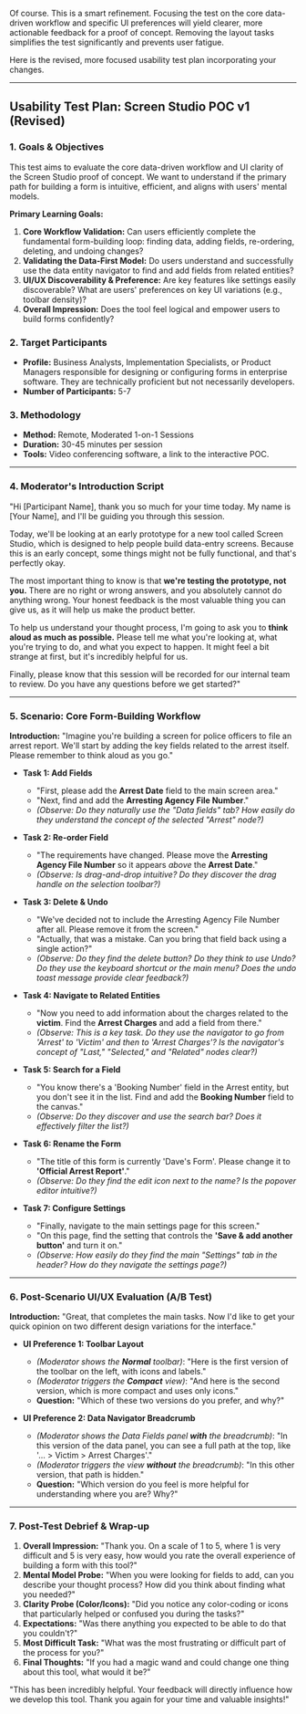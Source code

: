 Of course. This is a smart refinement. Focusing the test on the core data-driven workflow and specific UI preferences will yield clearer, more actionable feedback for a proof of concept. Removing the layout tasks simplifies the test significantly and prevents user fatigue.

Here is the revised, more focused usability test plan incorporating your changes.

---

## **Usability Test Plan: Screen Studio POC v1 (Revised)**

### 1. Goals & Objectives

This test aims to evaluate the core data-driven workflow and UI clarity of the Screen Studio proof of concept. We want to understand if the primary path for building a form is intuitive, efficient, and aligns with users' mental models.

**Primary Learning Goals:**

1.  **Core Workflow Validation:** Can users efficiently complete the fundamental form-building loop: finding data, adding fields, re-ordering, deleting, and undoing changes?
2.  **Validating the Data-First Model:** Do users understand and successfully use the data entity navigator to find and add fields from related entities?
3.  **UI/UX Discoverability & Preference:** Are key features like settings easily discoverable? What are users' preferences on key UI variations (e.g., toolbar density)?
4.  **Overall Impression:** Does the tool feel logical and empower users to build forms confidently?

### 2. Target Participants

*   **Profile:** Business Analysts, Implementation Specialists, or Product Managers responsible for designing or configuring forms in enterprise software. They are technically proficient but not necessarily developers.
*   **Number of Participants:** 5-7

### 3. Methodology

*   **Method:** Remote, Moderated 1-on-1 Sessions
*   **Duration:** 30-45 minutes per session
*   **Tools:** Video conferencing software, a link to the interactive POC.

---

### 4. Moderator's Introduction Script

"Hi [Participant Name], thank you so much for your time today. My name is [Your Name], and I'll be guiding you through this session.

Today, we'll be looking at an early prototype for a new tool called Screen Studio, which is designed to help people build data-entry screens. Because this is an early concept, some things might not be fully functional, and that's perfectly okay.

The most important thing to know is that **we're testing the prototype, not you.** There are no right or wrong answers, and you absolutely cannot do anything wrong. Your honest feedback is the most valuable thing you can give us, as it will help us make the product better.

To help us understand your thought process, I'm going to ask you to **think aloud as much as possible.** Please tell me what you're looking at, what you're trying to do, and what you expect to happen. It might feel a bit strange at first, but it's incredibly helpful for us.

Finally, please know that this session will be recorded for our internal team to review. Do you have any questions before we get started?"

---

### 5. Scenario: Core Form-Building Workflow

**Introduction:** "Imagine you're building a screen for police officers to file an arrest report. We'll start by adding the key fields related to the arrest itself. Please remember to think aloud as you go."

*   **Task 1: Add Fields**
    *   "First, please add the **Arrest Date** field to the main screen area."
    *   "Next, find and add the **Arresting Agency File Number**."
    *   *(Observe: Do they naturally use the "Data fields" tab? How easily do they understand the concept of the selected "Arrest" node?)*

*   **Task 2: Re-order Field**
    *   "The requirements have changed. Please move the **Arresting Agency File Number** so it appears *above* the **Arrest Date**."
    *   *(Observe: Is drag-and-drop intuitive? Do they discover the drag handle on the selection toolbar?)*

*   **Task 3: Delete & Undo**
    *   "We've decided not to include the Arresting Agency File Number after all. Please remove it from the screen."
    *   "Actually, that was a mistake. Can you bring that field back using a single action?"
    *   *(Observe: Do they find the delete button? Do they think to use Undo? Do they use the keyboard shortcut or the main menu? Does the undo toast message provide clear feedback?)*

*   **Task 4: Navigate to Related Entities**
    *   "Now you need to add information about the charges related to the **victim**. Find the **Arrest Charges** and add a field from there."
    *   *(Observe: This is a key task. Do they use the navigator to go from 'Arrest' to 'Victim' and then to 'Arrest Charges'? Is the navigator's concept of "Last," "Selected," and "Related" nodes clear?)*

*   **Task 5: Search for a Field**
    *   "You know there's a 'Booking Number' field in the Arrest entity, but you don't see it in the list. Find and add the **Booking Number** field to the canvas."
    *   *(Observe: Do they discover and use the search bar? Does it effectively filter the list?)*

*   **Task 6: Rename the Form**
    *   "The title of this form is currently 'Dave's Form'. Please change it to **'Official Arrest Report'**."
    *   *(Observe: Do they find the edit icon next to the name? Is the popover editor intuitive?)*

*   **Task 7: Configure Settings**
    *   "Finally, navigate to the main settings page for this screen."
    *   "On this page, find the setting that controls the **'Save & add another button'** and turn it on."
    *   *(Observe: How easily do they find the main "Settings" tab in the header? How do they navigate the settings page?)*

---

### 6. Post-Scenario UI/UX Evaluation (A/B Test)

**Introduction:** "Great, that completes the main tasks. Now I'd like to get your quick opinion on two different design variations for the interface."

*   **UI Preference 1: Toolbar Layout**
    *   *(Moderator shows the **Normal** toolbar)*: "Here is the first version of the toolbar on the left, with icons and labels."
    *   *(Moderator triggers the **Compact** view)*: "And here is the second version, which is more compact and uses only icons."
    *   **Question:** "Which of these two versions do you prefer, and why?"

*   **UI Preference 2: Data Navigator Breadcrumb**
    *   *(Moderator shows the Data Fields panel **with** the breadcrumb)*: "In this version of the data panel, you can see a full path at the top, like '... > Victim > Arrest Charges'."
    *   *(Moderator triggers the view **without** the breadcrumb)*: "In this other version, that path is hidden."
    *   **Question:** "Which version do you feel is more helpful for understanding where you are? Why?"

---

### 7. Post-Test Debrief & Wrap-up

1.  **Overall Impression:** "Thank you. On a scale of 1 to 5, where 1 is very difficult and 5 is very easy, how would you rate the overall experience of building a form with this tool?"
2.  **Mental Model Probe:** "When you were looking for fields to add, can you describe your thought process? How did you think about finding what you needed?"
3.  **Clarity Probe (Color/Icons):** "Did you notice any color-coding or icons that particularly helped or confused you during the tasks?"
4.  **Expectations:** "Was there anything you expected to be able to do that you couldn't?"
5.  **Most Difficult Task:** "What was the most frustrating or difficult part of the process for you?"
6.  **Final Thoughts:** "If you had a magic wand and could change one thing about this tool, what would it be?"

"This has been incredibly helpful. Your feedback will directly influence how we develop this tool. Thank you again for your time and valuable insights!"